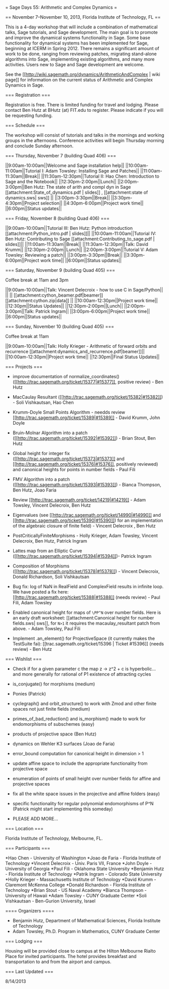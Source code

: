= Sage Days 55: Arithmetic and Complex Dynamics =

== November 7–November 10, 2013, Florida Institute of Technology, FL ==

This is a 4-day workshop that will include a combination of mathematical talks, Sage tutorials, and Sage development. The main goal is to promote and improve the dynamical systems functionality in Sage.  Some base functionality for dynamical systems has been implemented for Sage, beginning at ICERM in Spring 2012. There remains a significant amount of work to be done, ranging from reviewing patches, migrating stand-alone algorithms into Sage, implementing existing algorithms, and many more activities.  Users new to Sage and Sage development are welcome.

See the [[http://wiki.sagemath.org/dynamics/ArithmeticAndComplex | wiki page]] for information on the current status of Arithmetic and Complex Dynamics in Sage.

=== Registration ===

Registration is free. There is limited funding for travel and lodging. Please contact Ben Hutz at BHutz (at) FIT.edu to register. Please indicate if you will be requesting funding.


=== Schedule ===

The workshop will consist of tutorials and talks in the mornings and working groups in the afternoons. Conference activities will begin Thursday morning and conclude Sunday  afternoon.

=== Thursday, November 7 (building Quad 406) ===

||9:00am-10:00am||Welcome and Sage installation help||
||10:00am-11:00am||Tutorial I: Adam Towsley: Installing Sage and Patches||
||11:00am-11:30am||Break||
||11:30am-12:30pm||Tutorial II: Hao Chen: Introduction to Sage and the Notebook||
||12:30pm-2:00pm||Lunch||
||2:00pm-3:00pm||Ben Hutz: The state of arith and compl dyn in Sage [[attachment:State_of_dynamics.pdf | slides]] , [[attachment:state of dynamics.sws| sws]] ||
||3:00pm-3:30pm||Break||
||3:30pm-4:30pm||Project selection||
||4:30pm-6:00pm||Project work time||
||6:00pm||Status updates||

=== Friday, November 8 (building Quad 406) ===

||9:00am-10:00am||Tutorial III: Ben Hutz: Python introduction [[attachment:Python_intro.pdf | slides]]||
||10:00am-11:00am||Tutorial IV: Ben Hutz:  Contributing to Sage [[attachment:Contributing_to_sage.pdf | slides]]||
||11:00am-11:30am||Break||
||11:30am-12:30pm||Talk: David Krumm||
||12:30pm-2:00pm||Lunch||
||2:00pm-3:00pm||Tutorial V: Adam Towsley: Reviewing a patch||
||3:00pm-3:30pm||Break||
||3:30pm-6:00pm||Project work time||
||6:00pm||Status updates||

=== Saturday, November 9 (building Quad 405) ===

Coffee break at 11am and 3pm

||9:00am-10:00am||Talk: Vincent Delecroix - how to use C in Sage/Python||
|| || [[attachment:cython_beamer.pdf|beamer]] [[attachment:cython.zip|data]] ||
||10:00am-12:30pm||Project work time||
||12:30pm||Status Updates||
||12:30pm-2:00pm||Lunch||
||2:00pm-3:00pm||Talk: Patrick Ingram||
||3:00pm-6:00pm||Project work time||
||6:00pm||Status updates||

=== Sunday, November 10 (building Quad 405) ===

Coffee break at 11am

||9:00am-10:00am||Talk: Holly Krieger - Arithmetic of forward orbits and recurrence [[attachment:dynamics_and_recurrence.pdf|beamer]]||
||10:00am-12:30pm||Project work time||
||12:30pm||Final Status Updates||


=== Projects ===

 * improve documentation of normalize_coordinates() ([[http://trac.sagemath.org/ticket/15377|#15377]], positive review) - Ben Hutz  

 * MacCaulay Resultant ([[http://trac.sagemath.org/ticket/15382|#15382]]) - Soli Vishkautsan, Hao Chen

 * Krumm-Doyle Small Points Algorithm - needds review [[http://trac.sagemath.org/ticket/15389|#15389]] - David Krumm, John Doyle

 * Bruin-Molnar Algorithm into a patch ([[http://trac.sagemath.org/ticket/15392|#15392]]) - Brian Stout, Ben Hutz

 * Global height for integer fix ([[http://trac.sagemath.org/ticket/15373|#15373]] and [[http://trac.sagemath.org/ticket/15376|#15376]], positively reviewed) and canonical heights for points in number fields - Paul Fili

 * FMV Algorithm into a patch ([[http://trac.sagemath.org/ticket/15393|#15393]]) - Bianca Thompson, Ben Hutz, Joao Faria

 * Review [[http://trac.sagemath.org/ticket/14219|#14219]] - Adam Towsley, Vincent Delecroix, Ben Hutz
 
 * Eigenvalues (see [[http://trac.sagemath.org/ticket/14990|#14990]] and [[http://trac.sagemath.org/ticket/15390|#15390]]) for an implementation of the algebraic closure of finite field) - Vincent Delecroix , Ben Hutz

 * PostCriticallyFiniteMorphisms - Holly Krieger, Adam Towsley, Vincent Delecroix, Ben Hutz, Patrick Ingram

 * Lattes map from an Elliptic Curve ([[http://trac.sagemath.org/ticket/15394|#15394]])- Patrick Ingram

 * Composition of Morphisms ([[http://trac.sagemath.org/ticket/15378|#15378]]) - Vincent Delecroix, Donald Richardson, Soli Vishkautsan

 * Bug fix: log of NaN in RealField and ComplexField results in infinite loop. We have posted a fix here: [[http://trac.sagemath.org/ticket/15388|#15388]] (needs review) - Paul Fili, Adam Towsley

 * Enabled canonical height for maps of `\PP^N` over number fields. Here is an early draft worksheet: [[attachment:Canonical height for number fields.sws| sws]], for `N>1` it requires the macaulay_resultant patch from above. - Adam Towsley, Paul Fili

 * Implement .an_element() for ProjectiveSpace (it currently makes the TestSuite fai): [[trac.sagemath.org/ticket/15396 | Ticket #15396]] (needs review) - Ben Hutz


=== Wishlist ===

 * Check if for a given parameter c the map z -> z^2 + c is hyperbolic... and more generally for rational of P1 existence of attracting cycles

 * is_conjugate() for morphisms (medium)

 * Ponies (Patrick)

 * cyclegraph() and orbit_structure() to work with Zmod and other finite spaces not just finite fields (medium)

 * primes_of_bad_reduction() and is_morphism() made to work for endomorphisms of subschemes (easy)

 * products of projective space (Ben Hutz)

 * dynamics on Wehler K3 surfaces (Joao de Faria)

 * error_bound computation for canonical height in dimension > 1

 * update affine space to include the appropriate functionality from projective space

 * enumeration of points of small height over number fields for affine and projective spaces

 * fix all the white space issues in the projective and affine folders (easy)

 * specific functionality for regular polynomial endomorphisms of P^N (Patrick might start implementing this someday)

 * PLEASE ADD MORE...

=== Location ===

Florida Institute of Technology, Melbourne, FL.


=== Participants ===

 *Hao Chen - University of Washington
 *Joao de Faria - Florida Institute of Technology
 *Vincent Delecroix - Univ. Paris VII, France
 *John Doyle - University of Georgia
 *Paul Fili - Oklahoma State University
 *Benjamin Hutz - Florida Institute of Technology
 *Patrik Ingram - Colorado State University
 *Holly Krieger - Massachusetts Institute of Technology
 *David Krumm - Claremont McKenna College
 *Donald Richardson - Florida Institute of Technology
 *Brian Stout - US Naval Academy
 *Bianca Thompson - University of Hawaii
 *Adam Towsley - CUNY Graduate Center
 *Soli Vishkautsan - Ben-Gurion University, Israel


==== Organizers ====

 * Benjamin Hutz, Department of Mathematical Sciences, Florida Institute of Technology
 * Adam Towsley, Ph.D. Program in Mathematics, CUNY Graduate Center

=== Lodging ===

Housing will be provided close to campus at the Hilton Melbourne Rialto Place for invited participants. The hotel provides breakfast and transportation to and from the airport and campus.


=== Last Updated ===

8/14/2013
